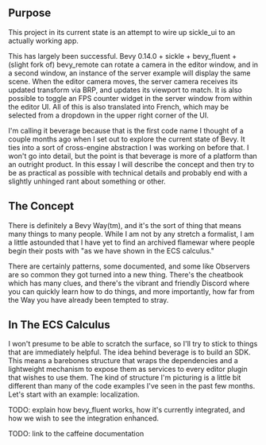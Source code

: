 ## Purpose

This project in its current state is an attempt to wire up sickle_ui to an actually working app.

This has largely been successful. Bevy 0.14.0 + sickle + bevy_fluent + (slight fork of) bevy_remote
can rotate a camera in the editor window, and in a second window, an instance of the server example
will display the same scene. When the editor camera moves, the server camera receives its updated
transform via BRP, and updates its viewport to match. It is also possible to toggle an FPS counter
widget in the server window from within the editor UI. All of this is also translated into French,
which may be selected from a dropdown in the upper right corner of the UI.

I'm calling it beverage because that is the first code name I thought of a couple months ago when
I set out to explore the current state of Bevy. It ties into a sort of cross-engine abstraction
I was working on before that. I won't go into detail, but the point is that beverage is more of a
platform than an outright product. In this essay I will describe the concept and then try to be as
practical as possible with technical details and probably end with a slightly unhinged rant about
something or other.

## The Concept

There is definitely a Bevy Way(tm), and it's the sort of thing that means many things to many people.
While I am not by any stretch a formalist, I am a little astounded that I have yet to find an
archived flamewar where people begin their posts with "as we have shown in the ECS calculus."

There are certainly patterns, some documented, and some like Observers are so common they got
turned into a new thing. There's the cheatbook which has many clues, and there's the vibrant and
friendly Discord where you can quickly learn how to do things, and more importantly, how far
from the Way you have already been tempted to stray.

## In The ECS Calculus

I won't presume to be able to scratch the surface, so I'll try to stick to things that are
immediately helpful. The idea behind beverage is to build an SDK. This means a barebones structure
that wraps the dependencies and a lightweight mechanism to expose them as services to every editor
plugin that wishes to use them. The kind of structure I'm picturing is a little bit different than
many of the code examples I've seen in the past few months. Let's start with an example: localization.

TODO: explain how bevy_fluent works, how it's currently integrated, and how we wish to see the
integration enhanced.

TODO: link to the caffeine documentation
